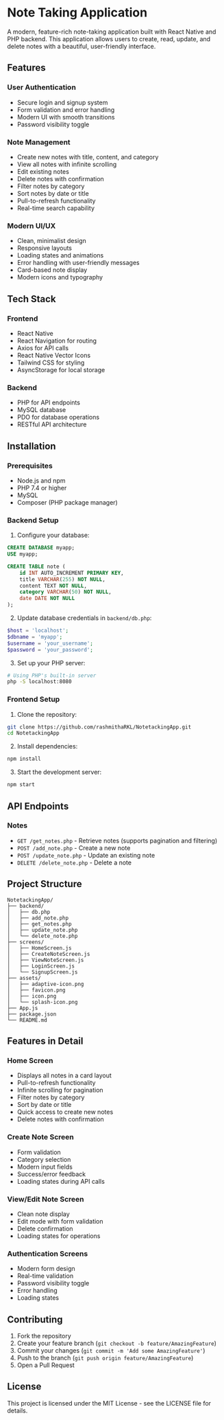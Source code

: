 # Note Taking Application

A modern, feature-rich note-taking application built with React Native and PHP backend. This application allows users to create, read, update, and delete notes with a beautiful, user-friendly interface.

## Features

### User Authentication
- Secure login and signup system
- Form validation and error handling
- Modern UI with smooth transitions
- Password visibility toggle

### Note Management
- Create new notes with title, content, and category
- View all notes with infinite scrolling
- Edit existing notes
- Delete notes with confirmation
- Filter notes by category
- Sort notes by date or title
- Pull-to-refresh functionality
- Real-time search capability

### Modern UI/UX
- Clean, minimalist design
- Responsive layouts
- Loading states and animations
- Error handling with user-friendly messages
- Card-based note display
- Modern icons and typography

## Tech Stack

### Frontend
- React Native
- React Navigation for routing
- Axios for API calls
- React Native Vector Icons
- Tailwind CSS for styling
- AsyncStorage for local storage

### Backend
- PHP for API endpoints
- MySQL database
- PDO for database operations
- RESTful API architecture

## Installation

### Prerequisites
- Node.js and npm
- PHP 7.4 or higher
- MySQL
- Composer (PHP package manager)

### Backend Setup

1. Configure your database:
```sql
CREATE DATABASE myapp;
USE myapp;

CREATE TABLE note (
    id INT AUTO_INCREMENT PRIMARY KEY,
    title VARCHAR(255) NOT NULL,
    content TEXT NOT NULL,
    category VARCHAR(50) NOT NULL,
    date DATE NOT NULL
);
```

2. Update database credentials in `backend/db.php`:
```php
$host = 'localhost';
$dbname = 'myapp';
$username = 'your_username';
$password = 'your_password';
```

3. Set up your PHP server:
```bash
# Using PHP's built-in server
php -S localhost:8080
```

### Frontend Setup

1. Clone the repository:
```bash
git clone https://github.com/rashmithaRKL/NotetackingApp.git
cd NotetackingApp
```

2. Install dependencies:
```bash
npm install
```

3. Start the development server:
```bash
npm start
```

## API Endpoints

### Notes
- `GET /get_notes.php` - Retrieve notes (supports pagination and filtering)
- `POST /add_note.php` - Create a new note
- `POST /update_note.php` - Update an existing note
- `DELETE /delete_note.php` - Delete a note

## Project Structure

```
NotetackingApp/
├── backend/
│   ├── db.php
│   ├── add_note.php
│   ├── get_notes.php
│   ├── update_note.php
│   └── delete_note.php
├── screens/
│   ├── HomeScreen.js
│   ├── CreateNoteScreen.js
│   ├── ViewNoteScreen.js
│   ├── LoginScreen.js
│   └── SignupScreen.js
├── assets/
│   ├── adaptive-icon.png
│   ├── favicon.png
│   ├── icon.png
│   └── splash-icon.png
├── App.js
├── package.json
└── README.md
```

## Features in Detail

### Home Screen
- Displays all notes in a card layout
- Pull-to-refresh functionality
- Infinite scrolling for pagination
- Filter notes by category
- Sort by date or title
- Quick access to create new notes
- Delete notes with confirmation

### Create Note Screen
- Form validation
- Category selection
- Modern input fields
- Success/error feedback
- Loading states during API calls

### View/Edit Note Screen
- Clean note display
- Edit mode with form validation
- Delete confirmation
- Loading states for operations

### Authentication Screens
- Modern form design
- Real-time validation
- Password visibility toggle
- Error handling
- Loading states

## Contributing

1. Fork the repository
2. Create your feature branch (`git checkout -b feature/AmazingFeature`)
3. Commit your changes (`git commit -m 'Add some AmazingFeature'`)
4. Push to the branch (`git push origin feature/AmazingFeature`)
5. Open a Pull Request

## License

This project is licensed under the MIT License - see the LICENSE file for details.